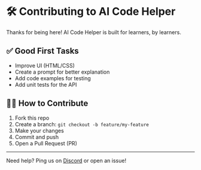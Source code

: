 # 🛠 Contributing to AI Code Helper

Thanks for being here! AI Code Helper is built for learners, by learners.

## ✅ Good First Tasks
- Improve UI (HTML/CSS)
- Create a prompt for better explanation
- Add code examples for testing
- Add unit tests for the API

## 🧑‍💻 How to Contribute

1. Fork this repo
2. Create a branch: `git checkout -b feature/my-feature`
3. Make your changes
4. Commit and push
5. Open a Pull Request (PR)

---

Need help? Ping us on [Discord](https://discord.gg/qP8tCYpxtj) or open an issue!
